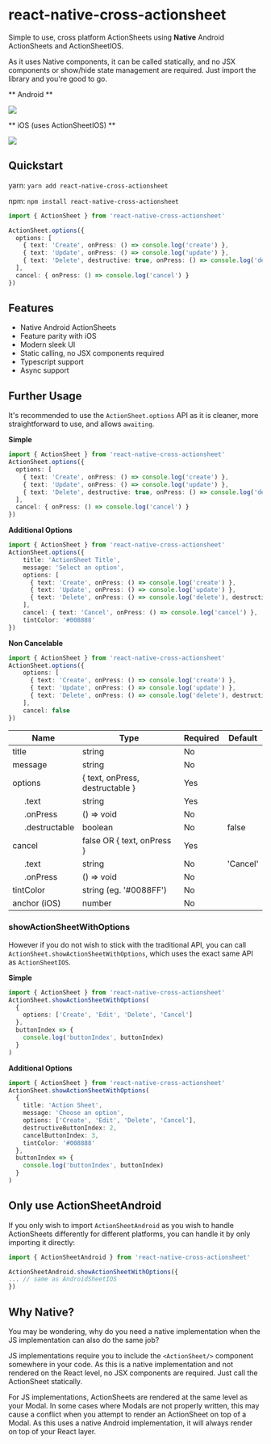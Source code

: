 # react-native-cross-actionsheet

Simple to use, cross platform ActionSheets using **Native** Android ActionSheets and ActionSheetIOS.

As it uses Native components, it can be called statically, and no JSX components or show/hide state management are required. Just import the library and you're good to go.


** Android **

<img src="https://i.imgur.com/HSPgkCw.gif"/>

** iOS (uses ActionSheetIOS) **

<img src="https://i.imgur.com/XJ6rgw5.gif"/>

## Quickstart

yarn: `yarn add react-native-cross-actionsheet`

npm: `npm install react-native-cross-actionsheet`

```typescript
import { ActionSheet } from 'react-native-cross-actionsheet'

ActionSheet.options({
  options: [
    { text: 'Create', onPress: () => console.log('create') },
    { text: 'Update', onPress: () => console.log('update') },
    { text: 'Delete', destructive: true, onPress: () => console.log('delete')}
  ],
  cancel: { onPress: () => console.log('cancel') }
})
```

## Features

- Native Android ActionSheets
- Feature parity with iOS
- Modern sleek UI
- Static calling, no JSX components required
- Typescript support
- Async support

## Further Usage

It's recommended to use the `ActionSheet.options` API as it is cleaner, more straightforward to use, and allows `awaiting`.

**Simple**
```typescript
import { ActionSheet } from 'react-native-cross-actionsheet'
ActionSheet.options({
  options: [
    { text: 'Create', onPress: () => console.log('create') },
    { text: 'Update', onPress: () => console.log('update') },
    { text: 'Delete', destructive: true, onPress: () => console.log('delete')}
  ],
  cancel: { onPress: () => console.log('cancel') }
})
```

**Additional Options**
```typescript
import { ActionSheet } from 'react-native-cross-actionsheet'
ActionSheet.options({
    title: 'ActionSheet Title',
    message: 'Select an option',
    options: [
      { text: 'Create', onPress: () => console.log('create') },
      { text: 'Update', onPress: () => console.log('update') },
      { text: 'Delete', onPress: () => console.log('delete'), destructive: true }
    ],
    cancel: { text: 'Cancel', onPress: () => console.log('cancel') },
    tintColor: '#008888'
})
```

**Non Cancelable**
```typescript
import { ActionSheet } from 'react-native-cross-actionsheet'
ActionSheet.options({
    options: [
      { text: 'Create', onPress: () => console.log('create') },
      { text: 'Update', onPress: () => console.log('update') },
      { text: 'Delete', onPress: () => console.log('delete'), destructive: true }
    ],
    cancel: false
})
```

| Name            | Type                              | Required | Default   |
| ----------------| ----------------------------------| -------- | --------- |
| title           | string                            | No       |           |
| message         | string                            | No       |           |
| options         | { text, onPress, destructable }   | Yes      |           |
| ⠀⠀.text         | string                            | Yes      |           |
| ⠀⠀.onPress      | () => void                        | No       |           |
| ⠀⠀.destructable | boolean                           | No       | false     |
| cancel          | false OR { text, onPress }        | Yes      |           |
| ⠀⠀.text         | string                            | No       | 'Cancel'  |
| ⠀⠀.onPress      | () => void                        | No       |           |
| tintColor       | string (eg. '#0088FF')            | No       |           |
| anchor (iOS)    | number                            | No       |           |

### showActionSheetWithOptions

However if you do not wish to stick with the traditional API, you can call `ActionSheet.showActionSheetWithOptions`, which uses the exact same API as `ActionSheetIOS`.

**Simple**
```typescript
import { ActionSheet } from 'react-native-cross-actionsheet'
ActionSheet.showActionSheetWithOptions(
  { 
    options: ['Create', 'Edit', 'Delete', 'Cancel'] 
  },
  buttonIndex => {
    console.log('buttonIndex', buttonIndex)
  }
)
```

**Additional Options**
```typescript
import { ActionSheet } from 'react-native-cross-actionsheet'
ActionSheet.showActionSheetWithOptions(
  {
    title: 'Action Sheet',
    message: 'Choose an option',
    options: ['Create', 'Edit', 'Delete', 'Cancel'],
    destructiveButtonIndex: 2,
    cancelButtonIndex: 3,
    tintColor: '#008888'
  },
  buttonIndex => {
    console.log('buttonIndex', buttonIndex)
  }
)
```

## Only use ActionSheetAndroid

If you only wish to import `ActionSheetAndroid` as you wish to handle ActionSheets differently for different platforms, you can handle it by only importing it directly:

```typescript
import { ActionSheetAndroid } from 'react-native-cross-actionsheet'

ActionSheetAndroid.showActionSheetWithOptions({
... // same as AndroidSheetIOS
})
```

## Why Native?

You may be wondering, why do you need a native implementation when the JS implementation can also do the same job?

JS implementations require you to include the `<ActionSheet/>` component somewhere in your code. As this is a native implementation and not rendered on the React level, no JSX components are required. Just call the ActionSheet statically.

For JS implementations, ActionSheets are rendered at the same level as your Modal. In some cases where Modals are not properly written, this may cause a conflict when you attempt to render an ActionSheet on top of a Modal. As this uses a native Android implementation, it will always render on top of your React layer.
